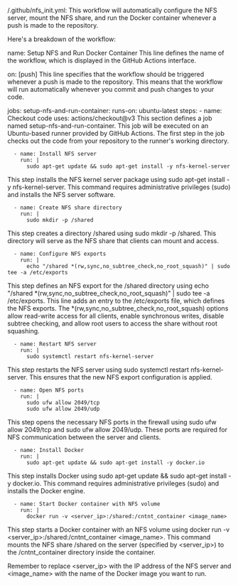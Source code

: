 /.github/nfs_init.yml: This workflow will automatically configure the NFS server, mount the NFS share, and run the Docker container whenever a push is made to the repository.

Here's a breakdown of the workflow:


name: Setup NFS and Run Docker Container
This line defines the name of the workflow, which is displayed in the GitHub Actions interface.


on: [push]
This line specifies that the workflow should be triggered whenever a push is made to the repository. This means that the workflow will run automatically whenever you commit and push changes to your code.


jobs:
  setup-nfs-and-run-container:
    runs-on: ubuntu-latest
    steps:
      - name: Checkout code
        uses: actions/checkout@v3
This section defines a job named setup-nfs-and-run-container. This job will be executed on an Ubuntu-based runner provided by GitHub Actions. The first step in the job checks out the code from your repository to the runner's working directory.


      - name: Install NFS server
        run: |
          sudo apt-get update && sudo apt-get install -y nfs-kernel-server
This step installs the NFS kernel server package using sudo apt-get install -y nfs-kernel-server. This command requires administrative privileges (sudo) and installs the NFS server software.


      - name: Create NFS share directory
        run: |
          sudo mkdir -p /shared
This step creates a directory /shared using sudo mkdir -p /shared. This directory will serve as the NFS share that clients can mount and access.


      - name: Configure NFS exports
        run: |
          echo "/shared *(rw,sync,no_subtree_check,no_root_squash)" | sudo tee -a /etc/exports
This step defines an NFS export for the /shared directory using echo "/shared *(rw,sync,no_subtree_check,no_root_squash)" | sudo tee -a /etc/exports. This line adds an entry to the /etc/exports file, which defines the NFS exports. The *(rw,sync,no_subtree_check,no_root_squash) options allow read-write access for all clients, enable synchronous writes, disable subtree checking, and allow root users to access the share without root squashing.


      - name: Restart NFS server
        run: |
          sudo systemctl restart nfs-kernel-server
This step restarts the NFS server using sudo systemctl restart nfs-kernel-server. This ensures that the new NFS export configuration is applied.


      - name: Open NFS ports
        run: |
          sudo ufw allow 2049/tcp
          sudo ufw allow 2049/udp
This step opens the necessary NFS ports in the firewall using sudo ufw allow 2049/tcp and sudo ufw allow 2049/udp. These ports are required for NFS communication between the server and clients.


      - name: Install Docker
        run: |
          sudo apt-get update && sudo apt-get install -y docker.io
This step installs Docker using sudo apt-get update && sudo apt-get install -y docker.io. This command requires administrative privileges (sudo) and installs the Docker engine.


      - name: Start Docker container with NFS volume
        run: |
          docker run -v <server_ip>:/shared:/cntnt_container <image_name>
This step starts a Docker container with an NFS volume using docker run -v <server_ip>:/shared:/cntnt_container <image_name>. This command mounts the NFS share /shared on the server (specified by <server_ip>) to the /cntnt_container directory inside the container.

Remember to replace <server_ip> with the IP address of the NFS server and <image_name> with the name of the Docker image you want to run.